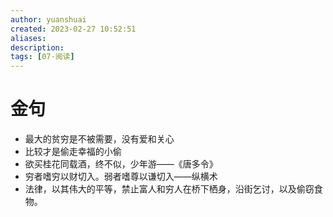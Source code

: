 ```yaml
---
author: yuanshuai
created: 2023-02-27 10:52:51
aliases: 
description:
tags: [07-阅读]
---
```



# 金句

-   最大的贫穷是不被需要，没有爱和关心
-   比较才是偷走幸福的小偷
-  欲买桂花同载酒，终不似，少年游——《唐多令》
- 穷者嗜穷以财切入。弱者嗜尊以谦切入——纵横术
- 法律，以其伟大的平等，禁止富人和穷人在桥下栖身，沿街乞讨，以及偷窃食物。






